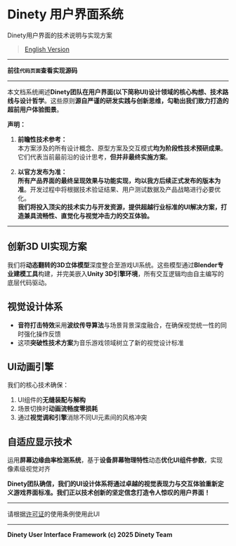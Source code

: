 # Dinety 用户界面系统  

Dinety用户界面的技术说明与实现方案  

> [English Version](./README.md)  

---

**前往`代码页面`查看实现源码**  

---

本文档系统阐述**Dinety团队在用户界面(以下简称UI)设计领域的核心构想、技术路线与设计哲学**。这些原则**源自严谨的研发实践与创新思维，勾勒出我们致力打造的超前用户体验图景**。  

**声明：**  

1. **前瞻性技术参考：**  
   本方案涉及的所有设计概念、原型方案及交互模式**均为阶段性技术预研成果**。它们代表当前最前沿的设计思考，**但并非最终实施方案**。  
     
2. **以官方发布为准：**  
   **所有产品界面的最终呈现效果与功能实现，均以我方后续正式发布的版本为准**。开发过程中将根据技术验证结果、用户测试数据及产品战略进行必要优化。  
   **我们将投入顶尖的技术实力与开发资源，提供超越行业标准的UI解决方案，打造兼具流畅性、直觉化与视觉冲击力的交互体验。**  

---

## 创新3D UI实现方案  
我们将**动态翻转的3D立体模型**深度整合至游戏UI系统。这些模型通过**Blender专业建模工具**构建，并完美嵌入**Unity 3D引擎环境**，所有交互逻辑均由自主编写的底层代码驱动。  

## 视觉设计体系  
- **音符打击特效**采用**波纹传导算法**与场景背景深度融合，在确保视觉统一性的同时强化操作反馈  
- 这项**突破性技术方案**为音乐游戏领域树立了新的视觉设计标准  

## UI动画引擎  
我们的核心技术确保：  
1. UI组件的**无缝装配与解构**  
2. 场景切换时**动画流畅度零损耗**  
3. 通过**视觉调和引擎**消除不同UI元素间的风格冲突  

## 自适应显示技术  
运用**屏幕边缘曲率检测系统**，基于**设备屏幕物理特性**动态**优化UI组件参数**，实现像素级视觉对齐  

**Dinety团队确信，我们的UI设计体系将通过卓越的视觉表现力与交互体验重新定义游戏界面标准。我们正以技术创新的坚定信念打造令人惊叹的用户界面！**  

---

请根据[许可证](LICENSE_zh.md)的使用条例使用此UI

---

**Dinety User Interface Framework (c) 2025 Dinety Team**  